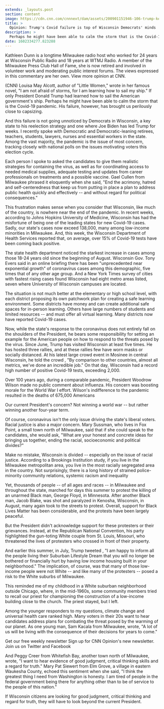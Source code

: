 ```yaml
--- 
extends: _layouts.post 
section: content 
image: https://cdn.cnn.com/cnnnext/dam/assets/200901151946-106-trump-kenosha-0901-super-tease.jpg 
title: > 
  Opinion: Trump's Covid failure is top of Wisconsin Democrats' minds 
description: > 
  Perhaps he might have been able to calm the storm that is the Covid-19 pandemic.And this failure is not going unnoticed by Democrats in Wisconsin, a key state to his reelection strategy and one where Joe Biden has led Trump for weeks.In recent weeks, according to Johns Hopkins University of Medicine, Wisconsin has had the misfortune of being one of the leading states for new Covid-19 cases.Sadly, our state's cases now exceed 138,000, many among low-income minorities in Milwaukee.Over 100 years ago, during a comparable pandemic, President Woodrow Wilson made no public comment about influenza. 
date: 1602334277.823288 
--- 
```

Kathleen Dunn is a longtime Milwaukee radio host who worked for 24 years at Wisconsin Public Radio and 18 years at WTMJ Radio. A member of the Milwaukee Press Club Hall of Fame, she is now retired and involved in volunteer work and moderating public interest forums. The views expressed in this commentary are her own. View more opinion at CNN.

(CNN) Louisa May Alcott, author of "Little Women," wrote in her famous novel, "I am not afraid of storms, for I am learning how to sail my ship." If only President Donald Trump had learned how to sail the American government's ship. Perhaps he might have been able to calm the storm that is the Covid-19 pandemic. His failure, however, has brought us perilously close to capsizing.

And this failure is not going unnoticed by Democrats in Wisconsin, a key state to his reelection strategy and one where Joe Biden has led Trump for weeks. I recently spoke with Democratic and Democratic-leaning retirees, teachers, students, lawyers, nurses and essential workers in the state. Among the vast majority, the pandemic is the issue of most concern, tracking closely with national polls on the issues motivating voters this election cycle.

Each person I spoke to asked the candidates to give them realistic strategies for containing the virus, as well as for coordinating access to needed medical supplies, adequate testing and updates from career professionals on treatments and a possible vaccine. Gael Cullen from Milwaukee phrased it eloquently when she said, "End the acrimony, hatred and self-centeredness that keep us from putting in place a plan to address public health quickly and effectively -- and without regard for political consequences."

This frustration makes sense when you consider that Wisconsin, like much of the country, is nowhere near the end of the pandemic. In recent weeks, according to Johns Hopkins University of Medicine, Wisconsin has had the misfortune of being one of the leading states for new Covid-19 cases. Sadly, our state's cases now exceed 138,000, many among low-income minorities in Milwaukee. And, this week, the Wisconsin Department of Health Services reported that, on average, over 15% of Covid-19 tests have been coming back positive.

The state health department noticed the starkest increase in cases among those 18-24 years old since the beginning of August. Wisconsin Gov. Tony Evers said in an online briefing there has been "unprecedented near exponential growth" of coronavirus cases among this demographic, five times that of any other age group. And a New York Times survey of cities with fastest rising cases found Wisconsin had eight metro areas listed, seven where University of Wisconsin campuses are located.

The situation is not much better at the elementary or high school level, with each district proposing its own patchwork plan for creating a safe learning environment. Some districts have money and can create additional safe spaces for in-person learning. Others have large numbers of students and limited resources -- and must offer all virtual learning. Many districts now have reported Covid-19 cases.

Now, while the state's response to the coronavirus does not entirely fall on the shoulders of the President, he bears some responsibility for setting an example for the American people on how to respond to the threats posed by the virus. Since June, Trump has visited Wisconsin at least five times. He has hosted three rallies, and at these rallies few have worn masks or socially distanced. At his latest large crowd event in Mosinee in central Wisconsin, he told the crowd , "By comparison to other countries, almost all metrics, we've done an incredible job." On that day, Wisconsin had a record high number of positive Covid-19 tests, exceeding 2,000.

Over 100 years ago, during a comparable pandemic, President Woodrow Wilson made no public comment about influenza. His concern was boosting morale for the World War I effort. Wilson's indifference to the pandemic resulted in the deaths of 675,000 Americans

Our current President's concern? Not winning a world war -- but rather winning another four-year term.

Of course, coronavirus isn't the only issue driving the state's liberal voters. Racial justice is also a major concern. Mary Sussman, who lives in Fox Point, a small town north of Milwaukee, said that if she could speak to the candidates, she would ask, "What are your honest and concrete ideas for bringing us together, ending the racial, socioeconomic and political divides?"

Make no mistake, Wisconsin is divided -- especially on the issue of racial justice. According to a Brookings Institution study, if you live in the Milwaukee metropolitan area, you live in the most racially segregated area in the country. Not surprisingly, there is a long history of strained police-minority community relations, systemic racism and inequality

Yet, thousands of people -- of all ages and races -- in Milwaukee and throughout the state, marched for days this summer to protest the killing of an unarmed Black man, George Floyd, in Minnesota. After another Black man, Jacob Blake, was shot and paralyzed in Kenosha, Wisconsin, in August, many again took to the streets to protest. Overall, support for Black Lives Matter has been considerable, and the protests have been largely peaceful.

But the President didn't acknowledge support for these protesters or their grievances. Instead, at the Republican National Convention, his party highlighted the gun-toting White couple from St. Louis, Missouri, who threatened the lives of protesters who crossed in front of their property.

And earlier this summer, in July, Trump tweeted , "I am happy to inform all the people living their Suburban Lifestyle Dream that you will no longer be bothered or financially hurt by having low income housing built in your neighborhood." The implication, of course, was that many of those low-income people were not White -- and like many of the protesters -- posed a risk to the White suburbs of Milwaukee.

This reminded me of my childhood in a White suburban neighborhood outside Chicago, where, in the mid-1960s, some community members tried to recall our priest for championing the construction of a low-income building close to the church. The priest stayed, but I left.

Among the younger responders to my questions, climate change and universal health care ranked high. Many voters in their 20s want to hear candidates address plans for combating the threat posed by the warming of our planet. As one young man, Sam Kacala from Milwaukee, wrote, "A lot of us will be living with the consequence of their decisions for years to come."

Get our free weekly newsletter Sign up for CNN Opinion's new newsletter. Join us on Twitter and Facebook

And Peggy Creer from Whitefish Bay, another town north of Milwaukee, wrote, "I want to hear evidence of good judgment, critical thinking skills and a regard for truth." Mary Pat Siewert from Elm Grove, a village in eastern Waukesha County, echoed this sentiment when she said, "I think the greatest thing I need from Washington is honesty. I am tired of people in the federal government being there for anything other than to be of service to the people of this nation."

If Wisconsin citizens are looking for good judgment, critical thinking and regard for truth, they will have to look beyond the current President.
